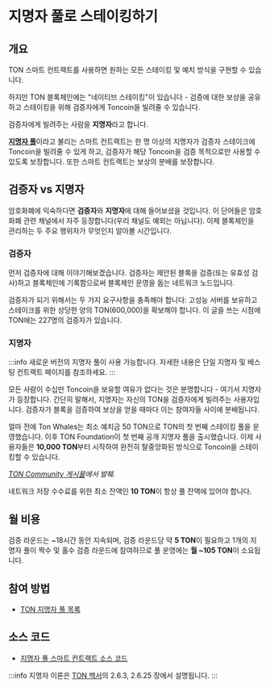# 지명자 풀로 스테이킹하기

## 개요

TON 스마트 컨트랙트를 사용하면 원하는 모든 스테이킹 및 예치 방식을 구현할 수 있습니다.

하지만 TON 블록체인에는 "네이티브 스테이킹"이 있습니다 - 검증에 대한 보상을 공유하고 스테이킹을 위해 검증자에게 Toncoin을 빌려줄 수 있습니다.

검증자에게 빌려주는 사람을 **지명자**라고 합니다.

[**지명자 풀**](/v3/documentation/smart-contracts/contracts-specs/nominator-pool)이라고 불리는 스마트 컨트랙트는 한 명 이상의 지명자가 검증자 스테이크에 Toncoin을 빌려줄 수 있게 하고, 검증자가 해당 Toncoin을 검증 목적으로만 사용할 수 있도록 보장합니다. 또한 스마트 컨트랙트는 보상의 분배를 보장합니다.

## 검증자 vs 지명자

암호화폐에 익숙하다면 **검증자**와 **지명자**에 대해 들어보셨을 것입니다. 이 단어들은 암호화폐 관련 채널에서 자주 등장합니다(우리 채널도 예외는 아닙니다). 이제 블록체인을 관리하는 두 주요 행위자가 무엇인지 알아볼 시간입니다.

### 검증자

먼저 검증자에 대해 이야기해보겠습니다. 검증자는 제안된 블록을 검증(또는 유효성 검사)하고 블록체인에 기록함으로써 블록체인 운영을 돕는 네트워크 노드입니다.

검증자가 되기 위해서는 두 가지 요구사항을 충족해야 합니다: 고성능 서버를 보유하고 스테이크를 위한 상당한 양의 TON(600,000)을 확보해야 합니다. 이 글을 쓰는 시점에 TON에는 227명의 검증자가 있습니다.

### 지명자

:::info
새로운 버전의 지명자 풀이 사용 가능합니다. 자세한 내용은 단일 지명자 및 베스팅 컨트랙트 페이지를 참조하세요.
:::

모든 사람이 수십만 Toncoin을 보유할 여유가 없다는 것은 분명합니다 - 여기서 지명자가 등장합니다. 간단히 말해서, 지명자는 자신의 TON을 검증자에게 빌려주는 사용자입니다. 검증자가 블록을 검증하여 보상을 얻을 때마다 이는 참여자들 사이에 분배됩니다.

얼마 전에 Ton Whales는 최소 예치금 50 TON으로 TON의 첫 번째 스테이킹 풀을 운영했습니다. 이후 TON Foundation이 첫 번째 공개 지명자 풀을 출시했습니다. 이제 사용자들은 **10,000 TON**부터 시작하여 완전히 탈중앙화된 방식으로 Toncoin을 스테이킹할 수 있습니다.

*[TON Community 게시물](https://t.me/toncoin/543)에서 발췌.*

네트워크 저장 수수료를 위한 최소 잔액인 **10 TON**이 항상 풀 잔액에 있어야 합니다.

## 월 비용

검증 라운드는 ~18시간 동안 지속되며, 검증 라운드당 약 **5 TON**이 필요하고 1개의 지명자 풀이 짝수 및 홀수 검증 라운드에 참여하므로 풀 운영에는 **월 ~105 TON**이 소요됩니다.

## 참여 방법

- [TON 지명자 풀 목록](https://tonvalidators.org/)

## 소스 코드

- [지명자 풀 스마트 컨트랙트 소스 코드](https://github.com/ton-blockchain/nominator-pool)

:::info
지명자 이론은 [TON 백서](https://docs.ton.org/ton.pdf)의 2.6.3, 2.6.25 장에서 설명됩니다.
:::
